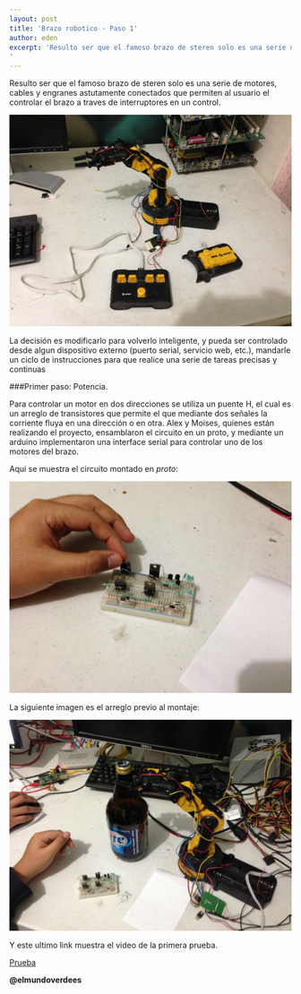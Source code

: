 ```yaml
---
layout: post
title: 'Brazo robotico - Paso 1'
author: eden
excerpt: 'Resulto ser que el famoso brazo de steren solo es una serie de motores, cables y engranes astutamente conectados que permiten al usuario el controlar el brazo a traves de interruptores en un control.
'
---
```


Resulto ser que el famoso brazo de steren solo es una serie de motores, cables y engranes astutamente conectados que permiten al usuario el controlar el brazo a traves de interruptores en un control.

![original][img1]

La decisión es modificarlo para volverlo inteligente, y pueda ser controlado desde algun dispositivo externo (puerto serial, servicio web, etc.), mandarle un ciclo de instrucciones para que realice una serie de tareas precisas y continuas

###Primer paso: Potencia.

Para controlar un motor en dos direcciones se utiliza un puente H, el cual es un arreglo de transistores que permite el que mediante dos señales la corriente fluya en una dirección o en otra. Alex y Moises, quienes están realizando el proyecto, ensamblaron el circuito en un proto, y mediante un arduino implementaron una interface serial para controlar uno de los motores del brazo.

Aqui se muestra el circuito montado en *proto*: 

![puenteH][img2]

La siguiente imagen es el arreglo previo al montaje:

![Ensamble][img3]

Y este ultimo link muestra el video de la primera prueba.

 [Prueba][1]

 **__@elmundoverdees__**

[1]: http://youtu.be/qByaTxZ2sZg
[img1]: /assets/post_img/brazo/original.jpg "Brazo"
[img2]: /assets/post_img/brazo/puenteh.jpg "Puente H"
[img3]: /assets/post_img/brazo/brazoPuente.jpg "Ensamble"
